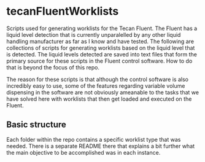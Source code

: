 # tecanFluentWorklists
Scripts used for generating worklists for the Tecan Fluent. The Fluent has a liquid level detection 
that is currently unparalelled by any other liquid handling manufacturer as far as I know and have tested.
The following are collections of scripts for generating worklists based on the liquid level that is detected.
The liquid levels detected are saved into text files that form the primary source for these scripts in the
Fluent control software. How to do that is beyond the focus of this repo.

The reason for these scripts is that although the control software is also incredibly easy to use, 
some of the features regarding variable volume dispensing in the software are not obviously ameanable
to the tasks that we have solved here with worklists that then get loaded and executed on the Fluent.

## Basic structure
Each folder within the repo contains a specific worklist type that was needed. There is a separate README
there that explains a bit further what the main objective to be accomplished was in each instance.
